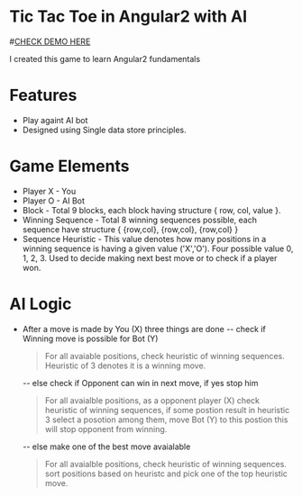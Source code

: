 # Tic Tac Toe in Angular2 with AI

#[CHECK DEMO HERE](https://tictactoe-7a3c9.firebaseapp.com/)

I created this game to learn Angular2 fundamentals

# Features

  - Play againt AI bot
  - Designed using Single data store principles.

# Game Elements
  - Player X - You
  - Player O - AI Bot
  - Block - Total 9 blocks, each block having structure { row, col, value }.
  - Winning Sequence - Total 8 winning sequences possible, each sequence have structure { {row,col}, {row,col}, {row,col} }
  - Sequence Heuristic - This value denotes how many positions in a winning sequence is having a given value ('X','O'). Four possible value 0, 1, 2, 3. Used to decide making next best move or to check if a player won.

# AI Logic
  - After a move is made by You (X) three things are done
    -- check if Winning move is possible for Bot (Y)   
    > For all avaiable positions, check heuristic of winning sequences.
    > Heuristic of 3 denotes it is a winning move.

    -- else check if Opponent can win in next move, if yes stop him
    > For all avaialble positions, as a opponent player (X) check           heuristic of winning sequences, if some postion result in heuristic 3 select a posotion among them, move Bot (Y) to this postion this will stop opponent  from winning.
    
    -- else make one of the best move avaialable
    >For all avaialble positions, check heuristic of winning sequences.
sort positions based on heuristc and pick one of the top heuristic move.



